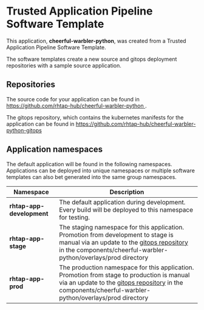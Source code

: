 # Trusted Application Pipeline Software Template

This application, **cheerful-warbler-python**, was created from a Trusted Application Pipeline Software Template.

The software templates create a new source and gitops deployment repositories with a sample source application. 

## Repositories

The source code for your application can be found in [https://github.com/rhtap-hub/cheerful-warbler-python ](https://github.com/rhtap-hub/cheerful-warbler-python ).
 
The gitops repository, which contains the kubernetes manifests for the application can be found in 
[https://github.com/rhtap-hub/cheerful-warbler-python-gitops ](https://github.com/rhtap-hub/cheerful-warbler-python-gitops ) 

## Application namespaces 

The default application will be found in the following namespaces. Applications can be deployed into unique namespaces or multiple software templates can also bet generated into the same group namespaces.  

|  Namespace   |  Description   |  
| -------- | -------- |   
| **rhtap-app-development** | The default application during development. Every build will be deployed to this namespace for testing. | 
| **rhtap-app-stage** | The staging namespace for this application. Promotion from development to stage is manual via an update to the [gitops repository](https://github.com/rhtap-hub/cheerful-warbler-python-gitops ) in the components/cheerful-warbler-python/overlays/prod directory |  
| **rhtap-app-prod** | The production namespace for this application. Promotion from stage to production is manual via an update to the [gitops repository](https://github.com/rhtap-hub/cheerful-warbler-python-gitops ) in the components/cheerful-warbler-python/overlays/prod directory | 
